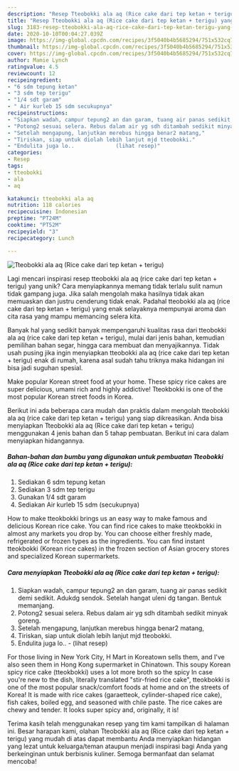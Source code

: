 ```yaml
---
description: "Resep Tteobokki ala aq (Rice cake dari tep ketan + terigu) yang Lezat"
title: "Resep Tteobokki ala aq (Rice cake dari tep ketan + terigu) yang Lezat"
slug: 3183-resep-tteobokki-ala-aq-rice-cake-dari-tep-ketan-terigu-yang-lezat
date: 2020-10-10T00:04:27.039Z
image: https://img-global.cpcdn.com/recipes/3f5040b4b5685294/751x532cq70/tteobokki-ala-aq-rice-cake-dari-tep-ketan-terigu-foto-resep-utama.jpg
thumbnail: https://img-global.cpcdn.com/recipes/3f5040b4b5685294/751x532cq70/tteobokki-ala-aq-rice-cake-dari-tep-ketan-terigu-foto-resep-utama.jpg
cover: https://img-global.cpcdn.com/recipes/3f5040b4b5685294/751x532cq70/tteobokki-ala-aq-rice-cake-dari-tep-ketan-terigu-foto-resep-utama.jpg
author: Mamie Lynch
ratingvalue: 4.5
reviewcount: 12
recipeingredient:
- "6 sdm tepung ketan"
- "3 sdm tep terigu"
- "1/4 sdt garam"
- " Air kurleb 15 sdm secukupnya"
recipeinstructions:
- "Siapkan wadah, campur tepung2 an dan garam, tuang air panas sedikit demi sedikit. Adukdg sendok. Setelah hangat uleni dg tangan. Bentuk memanjang."
- "Potong2 sesuai selera. Rebus dalam air yg sdh ditambah sedikit minyak goreng."
- "Setelah mengapung, lanjutkan merebus hingga benar2 matang,"
- "Tiriskan, siap untuk diolah lebih lanjut mjd tteobokki."
- "Endulita juga lo..             (lihat resep)"
categories:
- Resep
tags:
- tteobokki
- ala
- aq

katakunci: tteobokki ala aq 
nutrition: 118 calories
recipecuisine: Indonesian
preptime: "PT24M"
cooktime: "PT52M"
recipeyield: "3"
recipecategory: Lunch

---
```



![Tteobokki ala aq (Rice cake dari tep ketan + terigu)](https://img-global.cpcdn.com/recipes/3f5040b4b5685294/751x532cq70/tteobokki-ala-aq-rice-cake-dari-tep-ketan-terigu-foto-resep-utama.jpg)

Lagi mencari inspirasi resep tteobokki ala aq (rice cake dari tep ketan + terigu) yang unik? Cara menyiapkannya memang tidak terlalu sulit namun tidak gampang juga. Jika salah mengolah maka hasilnya tidak akan memuaskan dan justru cenderung tidak enak. Padahal tteobokki ala aq (rice cake dari tep ketan + terigu) yang enak selayaknya mempunyai aroma dan cita rasa yang mampu memancing selera kita.

Banyak hal yang sedikit banyak mempengaruhi kualitas rasa dari tteobokki ala aq (rice cake dari tep ketan + terigu), mulai dari jenis bahan, kemudian pemilihan bahan segar, hingga cara membuat dan menyajikannya. Tidak usah pusing jika ingin menyiapkan tteobokki ala aq (rice cake dari tep ketan + terigu) enak di rumah, karena asal sudah tahu triknya maka hidangan ini bisa jadi suguhan spesial.

Make popular Korean street food at your home. These spicy rice cakes are super delicious, umami rich and highly addictive! Tteokbokki is one of the most popular Korean street foods in Korea.


Berikut ini ada beberapa cara mudah dan praktis dalam mengolah tteobokki ala aq (rice cake dari tep ketan + terigu) yang siap dikreasikan. Anda bisa menyiapkan Tteobokki ala aq (Rice cake dari tep ketan + terigu) menggunakan 4 jenis bahan dan 5 tahap pembuatan. Berikut ini cara dalam menyiapkan hidangannya.

<!--inarticleads1-->

##### Bahan-bahan dan bumbu yang digunakan untuk pembuatan Tteobokki ala aq (Rice cake dari tep ketan + terigu):

1. Sediakan 6 sdm tepung ketan
1. Sediakan 3 sdm tep terigu
1. Gunakan 1/4 sdt garam
1. Sediakan  Air kurleb 15 sdm (secukupnya)


How to make tteokbokki brings us an easy way to make famous and delicious Korean rice cake. You can find rice cakes to make tteokbokki in almost any markets you drop by. You can choose either freshly made, refrigerated or frozen types as the ingredients. You can find instant tteokbokki (Korean rice cakes) in the frozen section of Asian grocery stores and specialized Korean supermarkets. 

<!--inarticleads2-->

##### Cara menyiapkan Tteobokki ala aq (Rice cake dari tep ketan + terigu):

1. Siapkan wadah, campur tepung2 an dan garam, tuang air panas sedikit demi sedikit. Adukdg sendok. Setelah hangat uleni dg tangan. Bentuk memanjang.
1. Potong2 sesuai selera. Rebus dalam air yg sdh ditambah sedikit minyak goreng.
1. Setelah mengapung, lanjutkan merebus hingga benar2 matang,
1. Tiriskan, siap untuk diolah lebih lanjut mjd tteobokki.
1. Endulita juga lo.. -             (lihat resep)


For those living in New York City, H Mart in Koreatown sells them, and I&#39;ve also seen them in Hong Kong supermarket in Chinatown. This soupy Korean spicy rice cake (tteokbokki) uses a lot more broth so the spicy In case you&#39;re new to the dish, literally translated &#34;stir-fried rice cake&#34;, tteokbokki is one of the most popular snack/comfort foods at home and on the streets of Korea! It is made with rice cakes (garaetteok, cylinder-shaped rice cake), fish cakes, boiled egg, and seasoned with chile paste. The rice cakes are chewy and tender. It looks super spicy and, originally, it is! 

Terima kasih telah menggunakan resep yang tim kami tampilkan di halaman ini. Besar harapan kami, olahan Tteobokki ala aq (Rice cake dari tep ketan + terigu) yang mudah di atas dapat membantu Anda menyiapkan hidangan yang lezat untuk keluarga/teman ataupun menjadi inspirasi bagi Anda yang berkeinginan untuk berbisnis kuliner. Semoga bermanfaat dan selamat mencoba!
